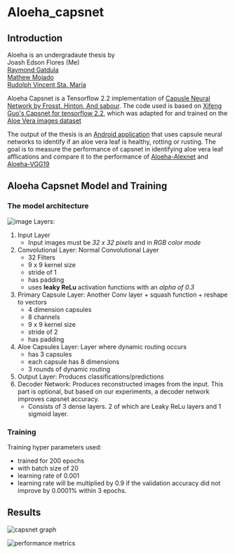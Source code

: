 # Aloeha_capsnet

## Introduction 
Aloeha is an undergradaute thesis by\
Joash Edson Flores (Me)\
[Raymond Gatdula](https://github.com/Exqst)\
[Mathew Mojado](https://github.com/MachuMachu)\
[Rudolph Vincent Sta. Maria](https://github.com/raze47)

Aloeha Capsnet is a Tensorflow 2.2 implementation of [Capusle Neural Network by Frosst, Hinton, And sabour](https://link-url-here.org). The code used is based on 
[Xifeng Guo's Capsnet for tensorflow 2.2](https://github.com/XifengGuo/CapsNet-Keras/tree/tf2.2), which was adapted for and trained on the [Aloe Vera images dataset](https://www.kaggle.com/rubab123/aloe-vera-images)

The output of the thesis is an [Android application](https://github.com/Jedflo/Aloeha_UI_Manager) that uses capsule neural networks to identify if an aloe vera leaf is healthy, rotting or rusting. 
The goal is to measure the performance of capsnet in identifying aloe vera leaf afflications and compare it to the performance of [Aloeha-Alexnet](https://github.com/raze47/AlexNet-Aloeha) and [Aloeha-VGG19](https://github.com/raze47/VGG19-Aloeha)

## Aloeha Capsnet Model and Training
### The model architecture
![image](https://user-images.githubusercontent.com/82581503/156983510-3109d1e1-0ec7-40e0-878f-c4c39ab1bebd.png)
 Layers:
 1. Input Layer
    * Input images must be *32 x 32 pixels* and in *RGB color mode* 
 2. Convolutional Layer: Normal Convolutional Layer
    * 32 Filters 
    * 9 x 9 kernel size
    * stride of 1
    * has padding
    * uses **leaky ReLu** activation functions with an *alpha of 0.3*
 3. Primary Capsule Layer: Another Conv layer + squash function + reshape to vectors
    * 4 dimension capsules
    * 8 channels 
    * 9 x 9 kernel size
    * stride of 2
    * has padding
 4. Aloe Capsules Layer: Layer where dynamic routing occurs
    * has 3 capsules
    * each capsule has 8 dimensions
    * 3 rounds of dynamic routing
 5. Output Layer: Produces classifications/predictions
 6. Decoder Network: Produces reconstructed images from the input. This part is optional, but based on our experiments, a decoder network improves capsnet accuracy.
    * Consists of 3 dense layers. 2 of which are Leaky ReLu layers and 1 sigmoid layer. 

### Training  
Training hyper parameters used:
   * trained for 200 epochs
   * with batch size of 20
   * learning rate of 0.001
   * learning rate will be multiplied by 0.9 if the validation accuracy did not improve by 0.0001% within 3 epochs.


## Results

![capsnet graph](https://user-images.githubusercontent.com/82581503/156989638-ab8b0a25-83cd-494c-a2e0-836b078780b7.png)

![performance metrics](https://user-images.githubusercontent.com/82581503/156989725-55d0803e-5a21-4393-bbee-e4ff4e1ae03e.png)


